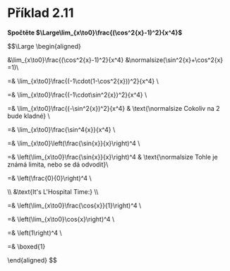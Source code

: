# Příklad 2.11
**Spočtěte $\Large\lim_{x\to0}\frac{(\cos^2{x}-1)^2}{x^4}$**


$$\Large
\begin{aligned}

&\lim_{x\to0}\frac{(\cos^2{x}-1)^2}{x^4} &\normalsize(\sin^2{x}+\cos^2{x} =1)\\

=& \lim_{x\to0}\frac{(-1\cdot(1-\cos^2{x}))^2}{x^4} \\

=& \lim_{x\to0}\frac{(-1\cdot\sin^2{x})^2}{x^4} \\

=& \lim_{x\to0}\frac{(-\sin^2{x})^2}{x^4} & \text{\normalsize Cokoliv na 2 bude kladné} \\

=& \lim_{x\to0}\frac{\sin^4{x}}{x^4} \\

=& \lim_{x\to0}\left(\frac{\sin{x}}{x}\right)^4 \\

=& \left(\lim_{x\to0}\frac{\sin{x}}{x}\right)^4 & \text{\normalsize Tohle je známá limita, nebo se dá odvodit}\\

=& \left(\frac{0}{0}\right)^4 \\

\\\\
&\text{It's L'Hospital Time:}
\\\\

=& \left(\lim_{x\to0}\frac{\cos{x}}{1}\right)^4 \\

=& \left(\lim_{x\to0}\cos{x}\right)^4 \\

=& \left(1\right)^4 \\

=& \boxed{1}

\end{aligned}
$$